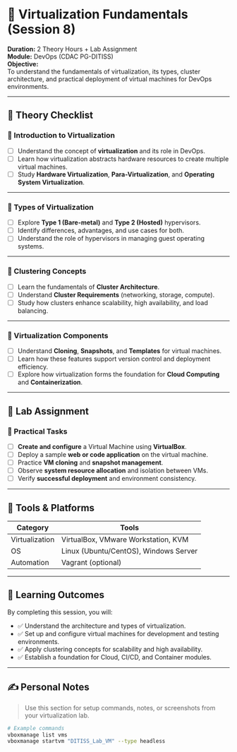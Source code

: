 # 🧭 Virtualization Fundamentals (Session 8)

**Duration:** 2 Theory Hours + Lab Assignment  
**Module:** DevOps (CDAC PG-DITISS)  
**Objective:**  
To understand the fundamentals of virtualization, its types, cluster architecture, and practical deployment of virtual machines for DevOps environments.

---

## 📘 **Theory Checklist**

### 🧩 Introduction to Virtualization
- [ ] Understand the concept of **virtualization** and its role in DevOps.  
- [ ] Learn how virtualization abstracts hardware resources to create multiple virtual machines.  
- [ ] Study **Hardware Virtualization**, **Para-Virtualization**, and **Operating System Virtualization**.  

---

### 🧱 Types of Virtualization
- [ ] Explore **Type 1 (Bare-metal)** and **Type 2 (Hosted)** hypervisors.  
- [ ] Identify differences, advantages, and use cases for both.  
- [ ] Understand the role of hypervisors in managing guest operating systems.  

---

### 🧮 Clustering Concepts
- [ ] Learn the fundamentals of **Cluster Architecture**.  
- [ ] Understand **Cluster Requirements** (networking, storage, compute).  
- [ ] Study how clusters enhance scalability, high availability, and load balancing.  

---

### 🧰 Virtualization Components
- [ ] Understand **Cloning**, **Snapshots**, and **Templates** for virtual machines.  
- [ ] Learn how these features support version control and deployment efficiency.  
- [ ] Explore how virtualization forms the foundation for **Cloud Computing** and **Containerization**.  

---

## 🧪 **Lab Assignment**

### 🔧 Practical Tasks
- [ ] **Create and configure** a Virtual Machine using **VirtualBox**.  
- [ ] Deploy a sample **web or code application** on the virtual machine.  
- [ ] Practice **VM cloning** and **snapshot management**.  
- [ ] Observe **system resource allocation** and isolation between VMs.  
- [ ] Verify **successful deployment** and environment consistency.  

---

## 🧰 **Tools & Platforms**
| Category | Tools |
|-----------|-------|
| Virtualization | VirtualBox, VMware Workstation, KVM |
| OS | Linux (Ubuntu/CentOS), Windows Server |
| Automation | Vagrant (optional) |

---

## 🎯 **Learning Outcomes**
By completing this session, you will:
- ✅ Understand the architecture and types of virtualization.  
- ✅ Set up and configure virtual machines for development and testing environments.  
- ✅ Apply clustering concepts for scalability and high availability.  
- ✅ Establish a foundation for Cloud, CI/CD, and Container modules.  

---

## ✍️ **Personal Notes**
> Use this section for setup commands, notes, or screenshots from your virtualization lab.

```bash
# Example commands
vboxmanage list vms
vboxmanage startvm "DITISS_Lab_VM" --type headless
